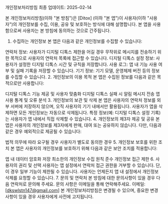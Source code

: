 개인정보처리방침
최종 업데이트: 2025-02-14

본 개인정보처리방침(이하 "본 방침")은 [Ditox] (이하 "본 앱")이 사용자(이하 "사용자")의 개인정보를 수집, 이용, 공유 및 보호하는 방식에 대해 설명합니다. 본 앱을 사용함으로써 사용자는 본 방침에 동의하는 것으로 간주됩니다.

1. 수집하는 개인정보
본 앱은 다음과 같은 개인정보를 수집할 수 있습니다:

연락처 정보: 사용자가 디지털 디톡스 제한을 어길 경우 무작위로 메시지를 전송하기 위한 목적으로 사용자의 연락처 목록에 접근할 수 있습니다.
디지털 디톡스 설정 정보: 사용자가 설정한 디지털 디톡스 시간 및 규칙을 저장합니다.
사용 로그: 앱 내 기능 사용 여부 및 실패 기록을 저장할 수 있습니다.
기기 정보: 기기 모델, 운영체제 버전 등의 정보를 수집할 수 있습니다.
2. 개인정보의 이용 목적
본 앱은 수집된 정보를 다음과 같은 목적으로만 사용합니다:

디지털 디톡스 기능 제공 및 사용자 맞춤화
디지털 디톡스 실패 시 알림 메시지 전송
앱 사용 통계 및 오류 분석
3. 개인정보의 보관 및 삭제
본 앱은 사용자의 연락처 정보를 외부 서버에 저장하지 않으며, 오직 사용자의 기기 내에서만 활용됩니다.
사용자가 앱을 삭제하면 모든 개인정보는 자동으로 삭제됩니다.
특정 정보(예: 디지털 디톡스 설정 기록)는 사용자가 앱 내에서 직접 삭제할 수 있습니다.
4. 개인정보의 제3자 제공 및 공유
본 앱은 사용자의 개인정보를 제3자에게 판매, 대여 또는 공유하지 않습니다. 다만, 다음과 같은 경우 예외적으로 제공될 수 있습니다:

법적 의무에 따라 요구될 경우
사용자가 별도로 동의한 경우
5. 개인정보 보호를 위한 조치
본 앱은 사용자의 개인정보를 보호하기 위해 다음과 같은 보안 조치를 적용합니다:

앱 내 데이터 암호화 저장
최소한의 개인정보 수집 원칙 준수
개인정보 접근 제한
6. 사용자의 권리 및 선택
사용자는 앱 설정에서 연락처 접근 권한을 거부할 수 있습니다. 단, 이 경우 일부 기능이 제한될 수 있습니다.
사용자는 언제든지 앱 내 설정에서 개인정보 삭제를 요청할 수 있습니다.
7. 문의 및 연락처
본 방침에 대한 문의사항이 있을 경우 다음 연락처로 문의해 주세요.
문의 사항은 이메일을 통해 연락해주세요. 
이메일: [dkswlstn147@gmail.com]
본 개인정보처리방침은 변경될 수 있으며, 중요한 변경 사항이 있을 경우 사용자에게 사전에 고지됩니다.

